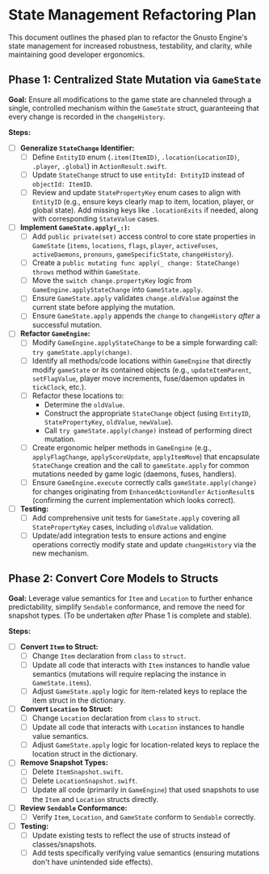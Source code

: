 # State Management Refactoring Plan

This document outlines the phased plan to refactor the Gnusto Engine's state management for increased robustness, testability, and clarity, while maintaining good developer ergonomics.

## Phase 1: Centralized State Mutation via `GameState`

**Goal:** Ensure all modifications to the game state are channeled through a single, controlled mechanism within the `GameState` struct, guaranteeing that every change is recorded in the `changeHistory`.

**Steps:**

- [ ] **Generalize `StateChange` Identifier:**
    - [ ] Define `EntityID` enum (`.item(ItemID)`, `.location(LocationID)`, `.player`, `.global`) in `ActionResult.swift`.
    - [ ] Update `StateChange` struct to use `entityId: EntityID` instead of `objectId: ItemID`.
    - [ ] Review and update `StatePropertyKey` enum cases to align with `EntityID` (e.g., ensure keys clearly map to item, location, player, or global state). Add missing keys like `.locationExits` if needed, along with corresponding `StateValue` cases.
- [ ] **Implement `GameState.apply(_:)`:**
    - [ ] Add `public private(set)` access control to core state properties in `GameState` (`items`, `locations`, `flags`, `player`, `activeFuses`, `activeDaemons`, `pronouns`, `gameSpecificState`, `changeHistory`).
    - [ ] Create a `public mutating func apply(_ change: StateChange) throws` method within `GameState`.
    - [ ] Move the `switch change.propertyKey` logic from `GameEngine.applyStateChange` into `GameState.apply`.
    - [ ] Ensure `GameState.apply` validates `change.oldValue` against the current state before applying the mutation.
    - [ ] Ensure `GameState.apply` appends the `change` to `changeHistory` *after* a successful mutation.
- [ ] **Refactor `GameEngine`:**
    - [ ] Modify `GameEngine.applyStateChange` to be a simple forwarding call: `try gameState.apply(change)`.
    - [ ] Identify all methods/code locations within `GameEngine` that directly modify `gameState` or its contained objects (e.g., `updateItemParent`, `setFlagValue`, player move increments, fuse/daemon updates in `tickClock`, etc.).
    - [ ] Refactor these locations to:
        - Determine the `oldValue`.
        - Construct the appropriate `StateChange` object (using `EntityID`, `StatePropertyKey`, `oldValue`, `newValue`).
        - Call `try gameState.apply(change)` instead of performing direct mutation.
    - [ ] Create ergonomic helper methods in `GameEngine` (e.g., `applyFlagChange`, `applyScoreUpdate`, `applyItemMove`) that encapsulate `StateChange` creation and the call to `gameState.apply` for common mutations needed by game logic (daemons, fuses, handlers).
    - [ ] Ensure `GameEngine.execute` correctly calls `gameState.apply(change)` for changes originating from `EnhancedActionHandler` `ActionResult`s (confirming the current implementation which looks correct).
- [ ] **Testing:**
    - [ ] Add comprehensive unit tests for `GameState.apply` covering all `StatePropertyKey` cases, including `oldValue` validation.
    - [ ] Update/add integration tests to ensure actions and engine operations correctly modify state and update `changeHistory` via the new mechanism.

## Phase 2: Convert Core Models to Structs

**Goal:** Leverage value semantics for `Item` and `Location` to further enhance predictability, simplify `Sendable` conformance, and remove the need for snapshot types. (To be undertaken *after* Phase 1 is complete and stable).

**Steps:**

- [ ] **Convert `Item` to Struct:**
    - [ ] Change `Item` declaration from `class` to `struct`.
    - [ ] Update all code that interacts with `Item` instances to handle value semantics (mutations will require replacing the instance in `GameState.items`).
    - [ ] Adjust `GameState.apply` logic for item-related keys to replace the item struct in the dictionary.
- [ ] **Convert `Location` to Struct:**
    - [ ] Change `Location` declaration from `class` to `struct`.
    - [ ] Update all code that interacts with `Location` instances to handle value semantics.
    - [ ] Adjust `GameState.apply` logic for location-related keys to replace the location struct in the dictionary.
- [ ] **Remove Snapshot Types:**
    - [ ] Delete `ItemSnapshot.swift`.
    - [ ] Delete `LocationSnapshot.swift`.
    - [ ] Update all code (primarily in `GameEngine`) that used snapshots to use the `Item` and `Location` structs directly.
- [ ] **Review `Sendable` Conformance:**
    - [ ] Verify `Item`, `Location`, and `GameState` conform to `Sendable` correctly.
- [ ] **Testing:**
    - [ ] Update existing tests to reflect the use of structs instead of classes/snapshots.
    - [ ] Add tests specifically verifying value semantics (ensuring mutations don't have unintended side effects). 